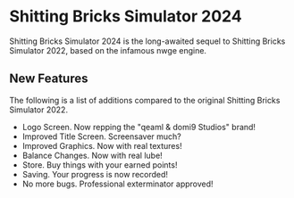 # Shitting Bricks Simulator 2024

Shitting Bricks Simulator 2024 is the long-awaited sequel to Shitting Bricks
Simulator 2022, based on the infamous nwge engine.

## New Features

The following is a list of additions compared to the original Shitting Bricks
Simulator 2022.

* Logo Screen. Now repping the "qeaml & domi9 Studios" brand!
* Improved Title Screen. Screensaver much?
* Improved Graphics. Now with real textures!
* Balance Changes. Now with real lube!
* Store. Buy things with your earned points!
* Saving. Your progress is now recorded!
* No more bugs. Professional exterminator approved!
